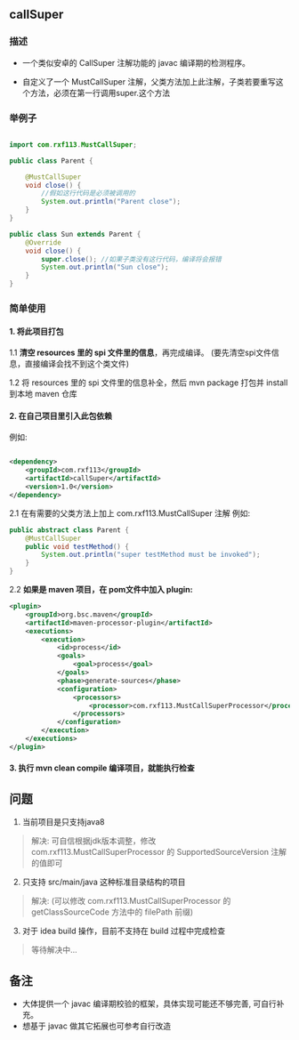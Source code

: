 ﻿## callSuper

### 描述

- 一个类似安卓的 CallSuper 注解功能的 javac 编译期的检测程序。

- 自定义了一个 MustCallSuper 注解，父类方法加上此注解，子类若要重写这个方法，必须在第一行调用super.这个方法

### 举例子

```java

import com.rxf113.MustCallSuper;

public class Parent {

    @MustCallSuper
    void close() {
        //假如这行代码是必须被调用的
        System.out.println("Parent close");
    }
}

public class Sun extends Parent {
    @Override
    void close() {
        super.close(); //如果子类没有这行代码，编译将会报错
        System.out.println("Sun close");
    }
}


```

### 简单使用

#### 1. 将此项目打包

1.1 **清空 resources 里的 spi 文件里的信息**，再完成编译。 (要先清空spi文件信息，直接编译会找不到这个类文件)

1.2 将 resources 里的 spi 文件里的信息补全，然后 mvn package 打包并 install 到本地 maven 仓库

#### 2. 在自己项目里引入此包依赖

例如:

```xml

<dependency>
    <groupId>com.rxf113</groupId>
    <artifactId>callSuper</artifactId>
    <version>1.0</version>
</dependency>
```

2.1 在有需要的父类方法上加上 com.rxf113.MustCallSuper 注解
例如:

```java
public abstract class Parent {
    @MustCallSuper
    public void testMethod() {
        System.out.println("super testMethod must be invoked");
    }
}
```

2.2 **如果是 maven 项目，在 pom文件中加入 plugin:**

```xml
<plugin>
    <groupId>org.bsc.maven</groupId>
    <artifactId>maven-processor-plugin</artifactId>
    <executions>
        <execution>
            <id>process</id>
            <goals>
                <goal>process</goal>
            </goals>
            <phase>generate-sources</phase>
            <configuration>
                <processors>
                    <processor>com.rxf113.MustCallSuperProcessor</processor>
                </processors>
            </configuration>
        </execution>
    </executions>
</plugin>
```

#### 3. 执行 mvn clean compile 编译项目，就能执行检查

## 问题

1. 当前项目是只支持java8

> 解决: 可自信根据jdk版本调整，修改 com.rxf113.MustCallSuperProcessor 的 SupportedSourceVersion 注解的值即可

2. 只支持 src/main/java 这种标准目录结构的项目

> 解决: (可以修改 com.rxf113.MustCallSuperProcessor 的 getClassSourceCode 方法中的 filePath 前缀)

3. 对于 idea build 操作，目前不支持在 build 过程中完成检查

> 等待解决中...

## 备注

- 大体提供一个 javac 编译期校验的框架，具体实现可能还不够完善, 可自行补充。
- 想基于 javac 做其它拓展也可参考自行改造
